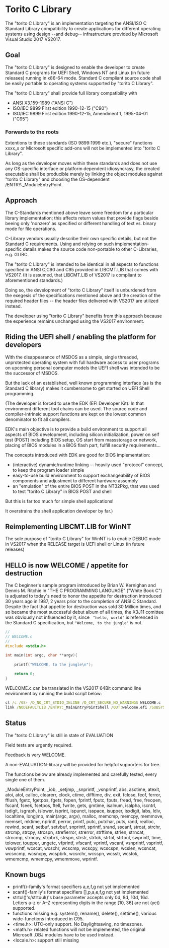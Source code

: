 # Torito C Library

The "torito C Library" is an implementation targeting the ANSI/ISO C Standard Library compatibility
to create applications for different operating systems using 
design --and debug-- infrastructure provided by Microsoft Visual Studio 2017 VS2017.

## Goal 

The "torito C Library" is designed to enable the developer to create 
Standard C programs for UEFI Shell, Windows NT and Linux (in future releases)
running in x86-64 mode. Standard C compliant source code shall be easily portable to operating systems
supported by "torito C Library".

The "torito C Library" shall provide full library compatibility with

* ANSI X3.159-1989 ("ANSI C")
* ISO/IEC 9899 First edition 1990-12-15 ("C90")
* ISO/IEC 9899 First edition 1990-12-15, Amendment 1, 1995-04-01 ("C95")

### Forwards to the roots
Extentions to these standards (ISO 9899:1999 etc.), "secure" functions xxxx_s or Microsoft specific add-ons will not be implemented into "torito C Library".

As long as the developer moves within these standards and does not use
 any OS-specific interface or platform dependent idiosyncrasy, the created
executable shall be producible merely by linking the object modules against "torito C Library"
and choosing the OS-dependent /ENTRY:_ModuleEntryPoint.


## Approach

The C-Standards mentioned above leave some freedom for a particular library implementation;
this affects return values that provide flags beside beeing only 'nonzero' as specified 
or different handling of text vs. binary mode for file operations.

C-Library vendors usually describe their own specific details, but not the Standard C requirements.
Using and relying on such implementation-specific details makes the source code non-portable
to other C-Libraries, e.g. GLIBC.

The "torito C Library" is intended to be identical in all aspects to functions specified in ANSI C,C90 and C95 provided in LIBCMT.LIB that comes with VS2017.
(It is assumed, that LIBCMT.LIB of VS2017 is compliant to aforementioned standards.)

Doing so, the development of "torito C Library" itself is unburdened from the exegesis of the specifications mentioned above and the creation of the required header files -- the header files delivered
with VS2017 are utilized instead.

The developer using "torito C Library" benefits from this approach because the experience remains unchanged using the VS2017 environment.


## Riding the UEFI shell / enabling the platform for developers

With the disappearance of MSDOS as a simple, single threaded, unprotected operating system with full hardware access to user programs on upcoming personal computer models the UEFI shell was intended to be the successor of MSDOS.

But the lack of an established, well known programming interface (as is the Standard C library) 
makes it cumbersome to get started on UEFI Shell programming.

(The developer is forced to use the EDK (EFI Developer Kit). In that environment
different tool chains can be used. The source code and compiler-intrinsic support functions
are kept on the lowest common denominator to fit all compilers.

EDK's main objective is to provide a build environment to support all aspects of
BIOS development, including silicon initialization, power on self test (POST) including BIOS setup, OS start from massstorage or network, placing of BIOS modules in a BIOS flash part, fulfill security requirements...

The concepts introduced with EDK are good for BIOS implementation:
* (interactive) dynamic/runtime linking -- heavily used "protocol" concept, to
  keep the program loader simple
* easy-to-use build environment to support exchangeability of BIOS components and adjustment to different hardware assembly 
* an "emulation" of the entire BIOS POST in the NT32Pkg, that was used to test "torito C Library" in BIOS POST and shell

But this is far too much for simple shell applications!

It overstrains the shell application developer by far.)


## Reimplementing LIBCMT.LIB for WinNT

The sole purpose of "torito C Library" for WinNT is to enable DEBUG mode in VS2017 when the RELEASE target is UEFI shell or Linux (in future releases)


## HELLO is now WELCOME / appetite for destruction

The C beginner's sample program introduced by Brian W. Kernighan and Dennis M. Ritchie
in "THE C PROGRAMMING LANGUAGE" ("White Book C") is adjusted to today´s need to honor
the appetite for destruction introduced 30 years ago in 1987, 2 years prior to the completion of ANSI C Standard.
Despite the fact that appetite for destruction was sold 30 Million times, and so became the 
most successful debut album of all times, the X3J11 comittee was obviously not influenced by it, since ``` "hello, world"``` is referenced
in the Standard C specification, but ```"Welcome, to the jungle"``` is not.

```c
//
// WELCOME.c
//
#include <stdio.h>

int main(int argc, char **argv){
    
    printf("WELCOME, to the jungle\n");
    
    return 0;
}
```

WELCOME.c can be translated in the VS2017 64Bit command line environment by running the build script below:

```bat
cl /c /GS- /D_NO_CRT_STDIO_INLINE /D_CRT_SECURE_NO_WARNINGS WELCOME.c
link /NODEFAULTLIB /ENTRY:_MainEntryPointShell /OUT:welcome.efi /SUBSYSTEM:EFI_APPLICATION WELCOME.obj toritoC64R.lib
```


## Status
The "torito C Library" is still in state of EVALUATION

Field tests are urgently required.

Feedback is very WELCOME.

A non-EVALUATION-library will be provided for helpful supporters for free.

The functions below are already implemented and carefully tested, every single one of them.

_ModuleEntryPoint, _iob, _setjmp, _snprintf, _vsnprintf, abs, asctime, atexit, atoi, atol, calloc, clearerr, clock, ctime, difftime, div, exit, 
fclose, feof, ferror, fflush, fgetc, fgetpos, fgets, fopen, fprintf, fputc, fputs, fread, free, freopen, fscanf, fseek, fsetpos, ftell, fwrite, gets, 
gmtime, isalnum, isalpha, iscntrl, isdigit, isgraph, islower, isprint, ispunct, isspace, isupper, isxdigit, labs, ldiv, localtime, longjmp, 
main(argc, argv), malloc, memcmp, memcpy, memmove, memset, mktime, nprintf, perror, printf, putc, putchar, puts, rand, realloc, rewind, scanf, 
setbuf, setvbuf, snprintf, sprintf, srand, sscanf, strcat, strchr, strcmp, strcpy, strcspn, strefierror, strerror, strftime, strlen, strncat, 
strncmp, strncpy, strpbrk, strspn, strstr, strtok, strtol, strtoul, swprintf, time, tolower, toupper, ungetc, vfprintf, vfscanf, vprintf, vscanf, 
vsnprintf, vsprintf, vswprintf, wcscat, wcschr, wcscmp, wcscpy, wcscspn, wcslen, wcsncat, wcsncmp, wcsncpy, wcspbrk, wcsrchr, wcsspn, wcsstr, 
wcstok, wmemcmp, wmemcpy, wmemmove, wprintf.



## Known bugs

* printf()-family's format specifiers a,e,f,g not yet implemented
* scanf()-family's format specifiers [],p,a,e,f,g  not yet implemented
* strtol()'s/strtoul()'s base parameter accepts only 0d, 8d, 10d, 16d.
   Letters a–z or A–Z representing digits in the range [10, 36] are not (yet) supported.
* functions missing e.g. system(), rename(), delete(), settime(), various wide-functions introduced in C95.
* <time.h>: UTC-only support. No Daylightsaving, no timezones. 
* <math.h> related functions will not be implemented, the original Microsoft .OBJ modules
   have to be used instead.
* <locale.h>: support still missing

